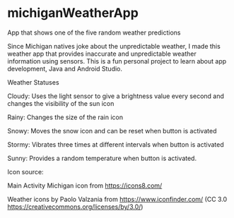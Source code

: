 # michiganWeatherApp
App that shows one of the five random weather predictions


Since Michigan natives joke about the unpredictable weather, I made this weather app that provides inaccurate and unpredictable weather information using sensors. This is a fun personal project to learn about app development, Java and Android Studio.


Weather Statuses

Cloudy: Uses the light sensor to give a brightness value every second and changes the visibility of the sun icon

Rainy: Changes the size of the rain icon

Snowy: Moves the snow icon and can be reset when button is activated

Stormy: Vibrates three times at different intervals when button is activated

Sunny: Provides a random temperature when button is activated.


Icon source:

Main Activity Michigan icon from https://icons8.com/

Weather icons by Paolo Valzania from https://www.iconfinder.com/ (CC 3.0 https://creativecommons.org/licenses/by/3.0/)
